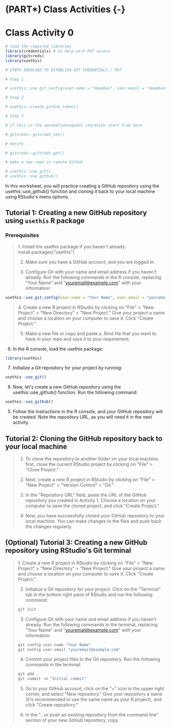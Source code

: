 # (PART\*) Class Activities {-}

# Class Activity 0




```r
# load the required libraries
library(credentials) # to help with PAT access
library(gitcreds)
library(usethis)
```


```r
# STEPS INVOLVED TO ESTABLISH GIT CREDENTIALS / PAT

# Step 1

# usethis::use_git_config(user.name = "deepbas", user.email = "deepbas99@gmail.com")

# Step 2

# usethis::create_github_token()

# Step 3

# if this is the second/subsequent iteration start from here

# gitcreds::gitcreds_set()

# Verify

# gitcreds::gitcreds_get()

# make a new repo in remote Github

# usethis::use_git()
# usethis::use_github()
```



In this worksheet, you will practice creating a GitHub repository using the usethis::use_github() function and cloning it back to your local machine using RStudio's menu options.

## Tutorial 1: Creating a new GitHub repository using `usethis` R package


### Prerequisites

<blockquote>
1. Install the usethis package if you haven't already: install.packages("usethis")

2. Make sure you have a GitHub account, and you are logged in.

3. Configure Git with your name and email address if you haven't already. Run the following commands in the R console, replacing "Your Name" and "youremail@example.com" with your information:
</blockquote>


```r
usethis::use_git_config(user.name = "Your Name", user.email = "youremail@example.com")
```



<blockquote>
4. Create a new R project in RStudio by clicking on "File" > "New Project" > "New Directory" > "New Project." Give your project a name and choose a location on your computer to save it. Click "Create Project."

5. Make a new file or copy and paste a .Rmd file that you want to have in your repo and save it to your requirement.

</blockquote>


6. In the R console, load the usethis package:


```r
library(usethis)
```

7. Initialize a Git repository for your project by running:


```r
usethis::use_git()
```


8. Now, let's create a new GitHub repository using the usethis::use_github() function. Run the following command:


```r
usethis::use_github()
```


5. Follow the instructions in the R console, and your GitHub repository will be created. Note the repository URL, as you will need it in the next activity.

</blockquote>


## Tutorial 2: Cloning the GitHub repository back to your local machine

<blockquote>

1. To clone the repository to another folder on your local machine, first, close the current RStudio project by clicking on "File" > "Close Project."

2. Next, create a new R project in RStudio by clicking on "File" > "New Project" > "Version Control" > "Git."

3. In the "Repository URL" field, paste the URL of the GitHub repository you created in Activity 1. Choose a location on your computer to save the cloned project, and click "Create Project."

4. Now, you have successfully cloned your GitHub repository to your local machine. You can make changes to the files and push back the changes regularly.
</blockquote>



## (Optional) Tutorial 3: Creating a new GitHub repository using RStudio's Git terminal

<blockquote>
1. Create a new R project in RStudio by clicking on "File" > "New Project" > "New Directory" > "New Project." Give your project a name and choose a location on your computer to save it. Click "Create Project."

2. Initialize a Git repository for your project. Click on the "Terminal" tab in the bottom right pane of RStudio and run the following command:


```r
git init
```

3. Configure Git with your name and email address if you haven't already. Run the following commands in the terminal, replacing "Your Name" and "youremail@example.com" with your information:


```r
git config user.name "Your Name"
git config user.email "youremail@example.com"
```

4. Commit your project files to the Git repository. Run the following commands in the terminal:


```r
git add .
git commit -m "Initial commit"
```

5. Go to your GitHub account, click on the "+" icon in the upper right corner, and select "New repository." Give your repository a name (it's recommended to use the same name as your R project), and click "Create repository."

6. In the "…or push an existing repository from the command line" section of your new GitHub repository, copy

</blockquote>
